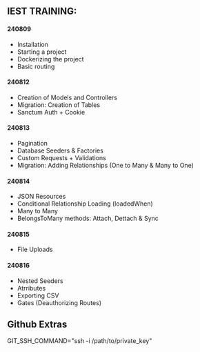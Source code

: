 ## IEST TRAINING:

#### 240809
- Installation
- Starting a project
- Dockerizing the project
- Basic routing

#### 240812
- Creation of Models and Controllers
- Migration: Creation of Tables
- Sanctum Auth + Cookie

#### 240813
- Pagination
- Database Seeders & Factories
- Custom Requests + Validations
- Migration: Adding Relationships (One to Many & Many to One)

#### 240814
- JSON Resources
- Conditional Relationship Loading (loadedWhen)
- Many to Many
- BelongsToMany methods: Attach, Dettach & Sync


#### 240815
- File Uploads


#### 240816
- Nested Seeders
- Atrributes
- Exporting CSV
- Gates (Deauthorizing Routes)


## Github Extras

GIT_SSH_COMMAND="ssh -i /path/to/private_key"